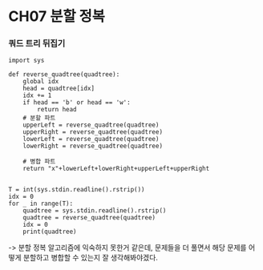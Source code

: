 # CH07 분할 정복
### 쿼드 트리 뒤집기
```
import sys

def reverse_quadtree(quadtree):
    global idx
    head = quadtree[idx]
    idx += 1
    if head == 'b' or head == 'w':
        return head
    # 분할 파트
    upperLeft = reverse_quadtree(quadtree)
    upperRight = reverse_quadtree(quadtree)
    lowerLeft = reverse_quadtree(quadtree)
    lowerRight = reverse_quadtree(quadtree)
    
    # 병합 파트
    return "x"+lowerLeft+lowerRight+upperLeft+upperRight


T = int(sys.stdin.readline().rstrip())
idx = 0
for _ in range(T):
    quadtree = sys.stdin.readline().rstrip()
    quadtree = reverse_quadtree(quadtree)
    idx = 0
    print(quadtree)
```
-> 분할 정복 알고리즘에 익숙하지 못한거 같은데, 문제들을 더 풀면서 해당 문제를 어떻게 분할하고 병합할 수 있는지 잘 생각해봐야겠다.
